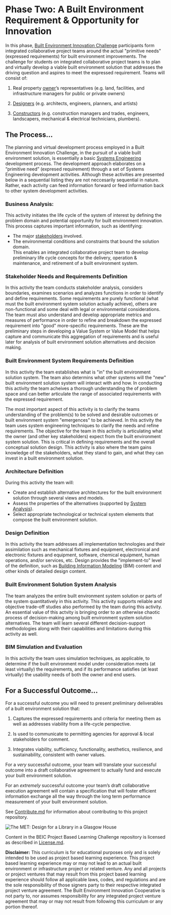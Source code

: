 # Phase Two: A Built Environment Requirement & Opportunity for Innovation

In this phase, [Built Environment Innovation Challenge](https://github.com/BEICOOP/BEICPBLChallenge) participants form integrated collaborative project teams around the actual "primitive needs" (expressed requirements) for built environment improvements.  The challenge for students on integrated collaborative project teams is to plan and virtually develop a viable built environment solution that addresses the driving question and aspires to meet the expressed requirement.  Teams will consist of:

1. Real property [owner](https://github.com/BEICOOP/BEICPBLChallenge/blob/master/Phase3/Stakeholders_Roles/Owner.md)’s representatives (e.g. land, facilities, and infrastructure managers for public or private owners)

2. [Designers](https://github.com/BEICOOP/BEICPBLChallenge/blob/master/Phase3/Stakeholders_Roles/Designer.md) (e.g. architects, engineers, planners, and artists)

3. [Constructors](https://github.com/BEICOOP/BEICPBLChallenge/blob/master/Phase3/Stakeholders_Roles/Constructor.md) (e.g. construction managers and trades, engineers, landscapers, mechanical & electrical technicians, plumbers).  

## The Process...

The planning and virtual development process employed in a Built Environment Innovation Challenge, in the pursuit of a viable built environment solution, is essentially a basic [Systems Engineering](http://sebokwiki.org/wiki/Introduction_to_Systems_Engineering) development process.  The development approach elaborates on a “primitive need” (expresed requirement) through a set of Systems Engineering development activities.  Although these activities are presented below in a sequential listing they are not neccesarily sequential in nature.  Rather, each activity can feed information forward or feed information back to other system development activities.

### Business Analysis:

This activity initiates the life cycle of the system of interest by defining the problem domain and potential opportunity for built environment innovation.  This process captures important information, such as identifying:
* The major [stakeholders](http://sebokwiki.org/wiki/Stakeholder_(glossary)) involved.  
* The environmental conditions and constraints that bound the solution domain.  
This enables an integrated collaborative project team to develop preliminary life cycle concepts for the delivery, operation & maintenance, and retirement of a built environment system.

### Stakeholder Needs and Requirements Definition

In this activity the team conducts stakeholder analysis, considers boundaries, examines scenarios and analyzes functions in order to identify and define requirements.  Some requirements are purely functional (what must the built environment system solution actually achieve), others are non-functional and some deal with legal or environmental considerations.  The team must also understand and develop appropriate metrics and measures of performance in order to refine and breakdown the expressed requirement into "good" more-specific requirements.  These are the preliminary steps in developing a Value System or Value Model that helps capture and communicate this aggregation of requirements and is useful later for analysis of built environment solution alternatives and decision making.

### Built Environment System Requirements Definition

In this activity the team establishes what is "in" the built environment solution system.  The team also determins what other systems will the "new" built environment solution system will interact with and how.  In conducting this activity the team acheives a thorough understanding the of problem space and can better articulate the range of associated requirements with the expressed requirement.

The most important aspect of this activity is to clarify the teams understanding of the problem(s) to be solved and desirable outcomes or built environment system "emergences" to be achieved.  In this activity the team uses system engineering techniques to clarify the needs and refine requirements.  The objective for the team in this activity is articulating what the owner (and other key stakeholders) expect from the built environment system solution.  This is critical in defining requirements and the overall conceptual solution design.  This activity is also where the team gains knowledge of the stakeholders, what they stand to gain, and what they can invest in a built environment solution.

### Architecture Definition

During this activity the team will:
* Create and establish alternative architectures for the built environment solution through several views and models.
* Assess the properties of the alternatives (supported by [System Analysis](http://sebokwiki.org/wiki/System_Analysis)). 
* Select appropriate technological or technical system elements that compose the built environment solution.

### Design Definition

In this activity the team addresses all implementation technologies and their assimilation such as mechanical fixtures and equipment, electronical and electronic fixtures and equipment, software, chemical equipment, human operations, and/or services, etc.  Design provides the "implement-to" level of the definition, such as [Building Information Modeling](https://en.wikipedia.org/wiki/Building_information_modeling) (BIM) content and other kinds of detailed design content.

### Built Environment Solution System Analysis

The team analyzes the entire built environment system solution or parts of the system quantitatively in this activity.  This activity supports reliable and objective trade-off studies also performed by the team during this activity.  An essential value of this actvity is bringing order to an otherwise chaotic process of decision-making among built environment system solution alternatives.  The team will learn several different decision-support methodologies along with their capabilities and limitations during this activity as well.

### BIM Simulation and Evaluation

In this activity the team uses simulation techniques, as applicable, to determine if the built environment model under consideration meets (at least virtually) the requirements, and if its performance satisfies (at least virtually) the usability needs of both the owner and end users.

## For a Successful Outcome...

For a successful outcome you will need to present preliminary deliverables of a built environment solution that:

1. Captures the expressed requirements and criteria for meeting them as well as addresses viability from a life-cycle perspective.

2. Is used to communicate to permitting agencies for approval & local stakeholders for comment.

3. Integrates viability, sufficiency, functionality, aesthetics, resilience, and sustainability, consistent with owner values. 

For a *very* successful outcome, your team will translate your successful outcome into a draft collaborative agreement to actually fund and execute your built environment solution.  

For an *extremely* successful outcome your team’s draft collaborative execution agreement will contain a specification that will foster efficient information exchange all the way through the long term performance measurement of your built environment solution.

See [Contribute.md](https://github.com/BEICBIM/BEICPBLChallenge/blob/master/Contribute.md) for information about contributing to this project repository.

![The MET: Design for a Library in a Glasgow House](http://images.metmuseum.org/CRDImages/ma/original/DP206759.jpg)

Content in the BEIC Project Based Learning Challenge repository is licensed as described in [License.md](https://github.com/BEICBIM/BEICPBLChallenge/blob/master/License.md).

**Disclaimer:** This curriculum is for educational purposes only and is solely intended to be used as project based learning experience.  This project based learning experience may or may not lead to an actual built environment or infrastructure project or related venture.  Any and all projects or project ventures that may result from this project based learning experience should follow all applicable laws, codes, and regulations and are the sole responsibility of those signers party to their respective integrated project venture agreement.  The Built Environment Innovation Cooperative is not party to, nor assumes responsibility for any integrated project venture agreement that may or may not result from following this curriculum or any portion thereof.
